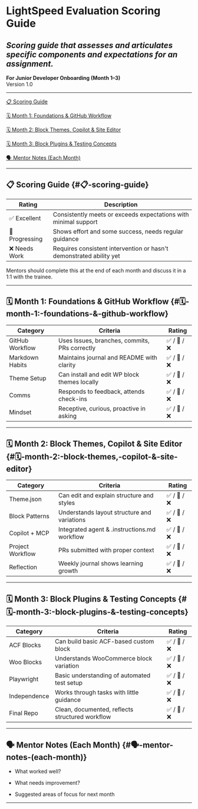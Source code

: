 # **LightSpeed Evaluation Scoring Guide**

## *Scoring guide that assesses and articulates specific components and expectations for an assignment.*

**For Junior Developer Onboarding (Month 1–3)**  
Version 1.0

---

[📋 Scoring Guide](#📋-scoring-guide)

[🗓️ Month 1: Foundations & GitHub Workflow](#🗓️-month-1:-foundations-&-github-workflow)

[🗓️ Month 2: Block Themes, Copilot & Site Editor](#🗓️-month-2:-block-themes,-copilot-&-site-editor)

[🗓️ Month 3: Block Plugins & Testing Concepts](#🗓️-month-3:-block-plugins-&-testing-concepts)

[🗣️ Mentor Notes (Each Month)](#🗣️-mentor-notes-\(each-month\))

---

## **📋 Scoring Guide** {#📋-scoring-guide}

| Rating | Description |
| ----- | ----- |
| ✅ Excellent | Consistently meets or exceeds expectations with minimal support |
| 🔄 Progressing | Shows effort and some success, needs regular guidance |
| ❌ Needs Work | Requires consistent intervention or hasn't demonstrated ability yet |

Mentors should complete this at the end of each month and discuss it in a 1:1 with the trainee.

---

## **🗓️ Month 1: Foundations & GitHub Workflow** {#🗓️-month-1:-foundations-&-github-workflow}

| Category | Criteria | Rating |
| ----- | ----- | ----- |
| GitHub Workflow | Uses Issues, branches, commits, PRs correctly | ✅ / 🔄 / ❌ |
| Markdown Habits | Maintains journal and README with clarity | ✅ / 🔄 / ❌ |
| Theme Setup | Can install and edit WP block themes locally | ✅ / 🔄 / ❌ |
| Comms | Responds to feedback, attends check-ins | ✅ / 🔄 / ❌ |
| Mindset | Receptive, curious, proactive in asking | ✅ / 🔄 / ❌ |

---

## **🗓️ Month 2: Block Themes, Copilot & Site Editor** {#🗓️-month-2:-block-themes,-copilot-&-site-editor}

| Category | Criteria | Rating |
| ----- | ----- | ----- |
| Theme.json | Can edit and explain structure and styles | ✅ / 🔄 / ❌ |
| Block Patterns | Understands layout structure and variations | ✅ / 🔄 / ❌ |
| Copilot + MCP | Integrated agent & .instructions.md workflow | ✅ / 🔄 / ❌ |
| Project Workflow | PRs submitted with proper context | ✅ / 🔄 / ❌ |
| Reflection | Weekly journal shows learning growth | ✅ / 🔄 / ❌ |

---

## **🗓️ Month 3: Block Plugins & Testing Concepts** {#🗓️-month-3:-block-plugins-&-testing-concepts}

| Category | Criteria | Rating |
| ----- | ----- | ----- |
| ACF Blocks | Can build basic ACF-based custom block | ✅ / 🔄 / ❌ |
| Woo Blocks | Understands WooCommerce block variation | ✅ / 🔄 / ❌ |
| Playwright | Basic understanding of automated test setup | ✅ / 🔄 / ❌ |
| Independence | Works through tasks with little guidance | ✅ / 🔄 / ❌ |
| Final Repo | Clean, documented, reflects structured workflow | ✅ / 🔄 / ❌ |

---

## **🗣️ Mentor Notes (Each Month)** {#🗣️-mentor-notes-(each-month)}

* What worked well?

* What needs improvement?

* Suggested areas of focus for next month

---

